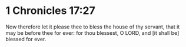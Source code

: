 # 1 Chronicles 17:27

Now therefore let it please thee to bless the house of thy servant, that it may be before thee for ever: for thou blessest, O LORD, and [it shall be] blessed for ever.